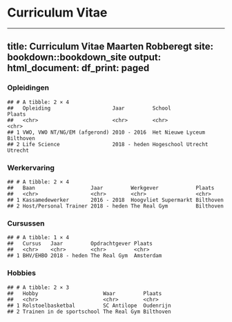 # Curriculum Vitae

---
title: Curriculum Vitae Maarten Robberegt
site: bookdown::bookdown_site
output:
  html_document:
    df_print: paged
---



### Opleidingen


```
## # A tibble: 2 × 4
##   Opleiding                    Jaar         School             Plaats   
##   <chr>                        <chr>        <chr>              <chr>    
## 1 VWO, VWO NT/NG/EM (afgerond) 2010 - 2016  Het Nieuwe Lyceum  Bilthoven
## 2 Life Science                 2018 - heden Hogeschool Utrecht Utrecht
```

### Werkervaring


```
## # A tibble: 2 × 4
##   Baan                  Jaar         Werkgever            Plaats   
##   <chr>                 <chr>        <chr>                <chr>    
## 1 Kassamedewerker       2016 - 2018  Hoogvliet Supermarkt Bilthoven
## 2 Host/Personal Trainer 2018 - heden The Real Gym         Bilthoven
```

### Cursussen


```
## # A tibble: 1 × 4
##   Cursus   Jaar         Opdrachtgever Plaats   
##   <chr>    <chr>        <chr>         <chr>    
## 1 BHV/EHBO 2018 - heden The Real Gym  Amsterdam
```

### Hobbies


```
## # A tibble: 2 × 3
##   Hobby                     Waar         Plaats   
##   <chr>                     <chr>        <chr>    
## 1 Rolstoelbasketbal         SC Antilope  Oudenrijn
## 2 Trainen in de sportschool The Real Gym Bilthoven
```
